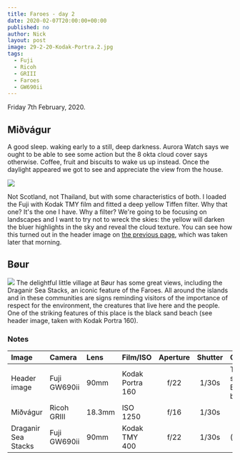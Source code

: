 ```yaml
---
title: Faroes - day 2
date: 2020-02-07T20:00:00+00:00
published: no
author: Nick
layout: post
image: 29-2-20-Kodak-Portra.2.jpg
tags:
  - Fuji
  - Ricoh
  - GRIII
  - Faroes
  - GW690ii
---
```

Friday 7th February, 2020. 

## Miðvágur
A good sleep. waking early to a still, deep darkness. Aurora Watch says we ought to be able to see some action but the 8 okta cloud cover says otherwise. Coffee, fruit and biscuits to wake us up instead. Once the daylight appeared we got to see and appreciate the view from the house.

![]({{site.baseurl}}/img/R0000443.jpg)

Not Scotland, not Thailand, but with some characteristics of both. I loaded the Fuji with Kodak TMY film and fitted a deep yellow Tiffen filter. Why that one? It's the one I have. Why a filter? We're going to be focusing on landscapes and I want to try not to wreck the skies: the yellow will darken the bluer highlights in the sky and reveal the cloud texture. You can see how this turned out in the header image on [the previous page]({{site.baseurl}}/2020/02/06/faroes-day-1.html), which was taken later that morning.

## Bøur
![]({{site.baseurl}}/img/29-2-20-Kodak-400TMY.4.jpg)
The delightful little village at Bøur has some great views, including the Draganir Sea Stacks, an iconic feature of the Faroes. All around the islands and in these communities are signs reminding visitors of the importance of respect for the environment, the creatures that live here and the people. One of the striking features of this place is the black sand beach (see header image, taken with Kodak Portra 160).

### Notes

Image|Camera|Lens|Film/ISO|Aperture|Shutter|Comment
:----|:-----|:---|:---|:------:|:----:|:------
Header image|Fuji GW690ii|90mm|Kodak Portra 160|f/22|1/30s|The black sands at Bøur beach
Miðvágur|Ricoh GRIII|18.3mm|ISO 1250|f/16|1/30s|
Draganir Sea Stacks|Fuji GW690ii|90mm|Kodak TMY 400|f/22|1/30s|(cropped)
